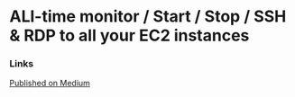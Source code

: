 # ALl-time monitor / Start / Stop / SSH & RDP to all your EC2 instances

### Links

[Published on Medium](https://medium.com/p/377c5169482d/edit)